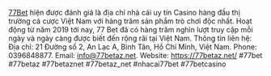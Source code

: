 [77Bet](https://77betaz.net/) hiện được đánh giá là địa chỉ nhà cái uy tín Casino hàng đầu thị trường cá cược Việt Nam với hàng trăm sản phẩm trò chơi độc nhất. Hoạt động từ năm 2019 tới nay, 77 Bet đã có hàng trăm nghìn lượt truy cập mỗi ngày và ngày càng được biết đến rộng rãi tại Việt Nam.
Thông tin liên hệ:
Địa chỉ: 21 Đường số 2, An Lạc A, Bình Tân, Hồ Chí Minh, Việt Nam.
Phone: 0396848877.
Email: info@77betaz.net.
Website: https://77betaz.net/
#77bet #77betaz #77betaznet #77betaz_net #nhacai77bet #77betcasino
